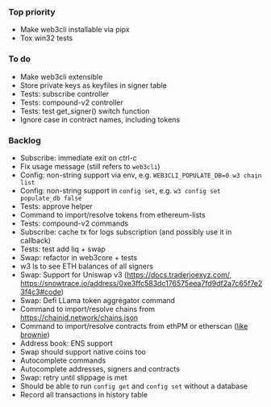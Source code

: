 ### Top priority

- Make web3cli installable via pipx
- Tox win32 tests

### To do

- Make web3cli extensible
- Store private keys as keyfiles in signer table
- Tests: subscribe controller
- Tests: compound-v2 controller
- Tests: test get_signer() switch function
- Ignore case in contract names, including tokens

### Backlog

- Subscribe: immediate exit on ctrl-c
- Fix usage message (still refers to `web3cli`)
- Config: non-string support via env, e.g. `WEB3CLI_POPULATE_DB=0 w3 chain list`
- Config: non-string support in `config set`, e.g. `w3 config set populate_db false`
- Tests: approve helper
- Command to import/resolve tokens from ethereum-lists
- Tests: compound-v2 commands
- Subscribe: cache tx for logs subscription (and possibly use it in callback)
- Tests: test add liq + swap
- Swap: refactor in web3core + tests
- w3 ls to see ETH balances of all signers
- Swap: Support for Uniswap v3 (https://docs.traderjoexyz.com/, https://snowtrace.io/address/0xe3ffc583dc176575eea7fd9df2a7c65f7e23f4c3#code)
- Swap: Defi LLama token aggregator command
- Command to import/resolve chains from https://chainid.network/chains.json
- Command to import/resolve contracts from ethPM or etherscan ([like brownie](https://eth-brownie.readthedocs.io/en/latest/core-contracts.html#fetching-from-a-remote-source))
- Address book: ENS support
- Swap should support native coins too
- Autocomplete commands
- Autocomplete addresses, signers and contracts
- Swap: retry until slippage is met
- Should be able to run `config get` and `config set` without a database
- Record all transactions in history table
